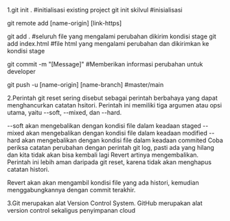 1.git init . #initialisasi existing project
git init skilvul #inisialisasi

git remote add [name-origin] [link-https]

git add . #seluruh file yang mengalami perubahan dikirim kondisi stage
git add index.html #file html yang mengalami perubahan dan dikirimkan ke kondisi stage

git commit -m "[Message]" #Memberikan informasi perubahan untuk developer

git push -u [name-origin] [name-branch] #master/main

2.Perintah git reset sering disebut sebagai perintah berbahaya yang dapat menghancurkan catatan hsitori.
Perintah ini memiliki tiga argumen atau opsi utama, yaitu --soft, --mixed, dan --hard.

--soft akan mengebalikan dengan kondisi file dalam keadaan staged
--mixed akan mengebalikan dengan kondisi file dalam keadaan modified
--hard akan mengebalikan dengan kondisi file dalam keadaan commited
Coba periksa catatan perubahan dengan perintah git log, pasti ada yang hilang dan kita tidak akan bisa kembali lagi
Revert artinya mengembalikan. Perintah ini lebih aman daripada git reset, karena tidak akan menghapus catatan histori.

Revert akan akan mengambil kondisi file yang ada histori, kemudian menggabungkannya dengan commit terakhir.

3.Git merupakan alat Version Control System. GitHub merupakan alat version control sekaligus penyimpanan cloud
